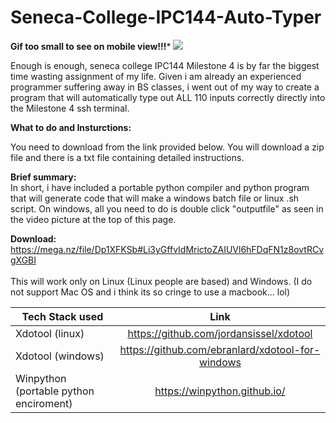 # Seneca-College-IPC144-Auto-Typer
**Gif too small to see on mobile view!!!***
![](https://github.com/RetributionByRevenue/Seneca-College-IPC144-Auto-Typer/blob/master/test2.gif?raw=true)

Enough is enough, seneca college IPC144 Milestone 4 is by far the biggest time wasting assignment of my life.
Given i am already an experienced programmer suffering away in BS classes, i went out of my way to create a program that will automatically type out ALL 110 inputs correctly directly into the Milestone 4 ssh terminal. 

**What to do and Insturctions:**


You need to download from the link provided below. You will download a zip file and there is a txt file containing detailed instructions. 

**Brief summary:**<br>
In short, i have included a portable python compiler and python program that will generate code that will make a windows batch file or linux .sh script.  On windows, all you need to do is double click "outputfile" as seen in the video picture at the top of this page.


**Download:** 
https://mega.nz/file/Dp1XFKSb#Li3yGffvIdMrictoZAIUVl6hFDqFN1z8ovtRCvgXGBI
<br><br>
This will work only on Linux (Linux people are based) and Windows. (I do not support Mac OS and i think its so cringe to use a macbook... lol)

|Tech Stack used | Link|
|----------|:-------------:|
|Xdotool (linux) | https://github.com/jordansissel/xdotool|
|Xdotool (windows) | https://github.com/ebranlard/xdotool-for-windows|
|Winpython (portable python enciroment)| https://winpython.github.io/|

